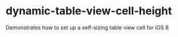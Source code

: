 # dynamic-table-view-cell-height
Demonstrates how to set up a self-sizing table view cell for iOS 8
